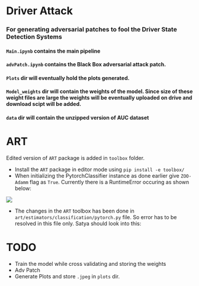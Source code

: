 # Driver Attack 
### For generating adversarial patches to fool the Driver State Detection Systems


#### `Main.ipynb` contains the main pipeline
#### `advPatch.ipynb` contains the Black Box adversarial attack patch.
#### `Plots` dir will eventually hold the plots generated.
#### `Model_weights` dir will contain the weights of the model. Since size of these weight files are large the weights will be eventually uploaded on drive and download scipt will be added.
#### `data` dir will contain the unzipped version of AUC dataset


# ART
Edited version of `ART` package is added in `toolbox` folder.
+ Install the `ART` package in editor mode using ```pip install -e toolbox/```
+ When initializing the PytorchClassifier instance as done earlier give `ZOO-Adamm` flag as `True`. Currently there is a RuntimeError occuring as shown below:

![](https://github.com/sumanyumuku98/DriverAttack/blob/master/Screenshot_2020-08-27%20Playground%20-%20Jupyter%20Notebook.png)
+ The changes in the `ART` toolbox has been done in `art/estimators/classification/pytorch.py` file. So error has to be resolved in this file only. Satya should look into this:
# TODO
+ Train the model while cross validating and storing the weights
+ Adv Patch
+ Generate Plots and store `.jpeg` in `plots` dir.
